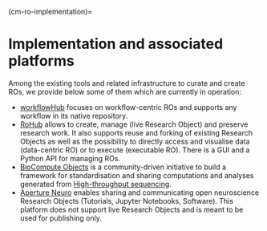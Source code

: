 (cm-ro-implementation)=

# Implementation and associated platforms
Among the existing tools and related infrastructure to curate and create ROs, we provide below some of them which are currently in operation:

- [workflowHub](https://workflowhub.eu/) focuses on workflow-centric ROs and supports any workflow in its native repository.
- [RoHub](https://reliance.rohub.org/) allows to create, manage (live Research Object) and preserve research work. 
It also supports reuse and forking of existing Research Objects as well as the possibility to directly access and visualise data (data-centric RO) or to execute (executable RO). 
There is a GUI and a Python API for managing ROs.
- [BioCompute Objects](https://www.biocomputeobject.org/) is a community-driven initiative to build a framework for standardisation and sharing computations and analyses generated from [High-throughput sequencing](https://en.wikipedia.org/wiki/High-throughput_sequencing).
- [Aperture Neuro](https://www.humanbrainmapping.org/i4a/pages/index.cfm?pageid=4121) enables sharing and communicating open neuroscience Research Objects (Tutorials, Jupyter Notebooks, Software). This platform does not support live Research Objects and is meant to be used for publishing only.